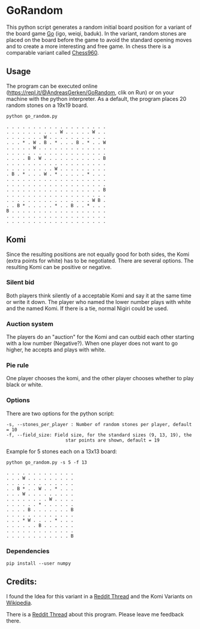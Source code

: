 # GoRandom

This python script generates a random initial board position for a variant of the board game [Go](https://en.wikipedia.org/wiki/Go_(game)) (igo, weiqi, baduk). In the variant, random stones are placed on the board before the game to avoid the standard opening moves and to create a more interesting and free game. In chess there is a comparable variant called [Chess960](https://de.wikipedia.org/wiki/Chess960).

## Usage
The program can be executed online (https://repl.it/@AndreasGerken/GoRandom, clik on Run) or on your machine with the python interpreter. As a default, the program places 20 random stones on a 19x19 board.

```
python go_random.py

. . . . . . . . . . . . . . . . . . .
. . . . . . . . . . W . . . . . W . .
. . . . . . . W . . . . . . . . . . .
. . . * . W . B . * . . . B . * . . W
. . . . . W . . . . . . . . . . . . .
. . . . . . . . . . . . . . . . . . .
. . . . B . W . . . . . . . . . . . B
. . . . . . . . . . . . . . . . . . .
. . . . . . . . . W . . . . . . . . .
. B . * . . . W . * . . . . . * . . .
. . . . . . . . . . . . . . . . . . .
. . . . . . . . . . . . . . . . . . .
. . . . . . . . . . . . . . . . . . B
. . . . . . . . . . . . . . . . . . .
. . . . . . . . . . . . . . . . W B .
. . B * . . . . . * . . B . . * . . .
B . . . . . . . . . . . . . . . . . .
. . . . . . . . . . . . . . . . . . .
. . . . . . . . . . . . . . . . . . .
```

## Komi
Since the resulting positions are not equally good for both sides, the Komi (extra points for white) has to be negotiated. There are several options. The resulting Komi can be positive or negative.

### Silent bid
Both players think silently of a acceptable Komi and say it at the same time or write it down.
The player who named the lower number plays with white and the named Komi. If there is a tie, normal Nigiri could be used.

### Auction system
The players do an "auction" for the Komi and can outbid each other starting with a low number (Negative?). When one player does not want to go higher, he accepts and plays with white.

### Pie rule
One player chooses the komi, and the other player chooses whether to play black or white.


### Options
There are two options for the python script:
```
-s, --stones_per_player : Number of random stones per player, default = 10
-f, --field_size: Field size, for the standard sizes (9, 13, 19), the
                      star points are shown, default = 19
```
Example for 5 stones each on a 13x13 board:
```
python go_random.py -s 5 -f 13

. . . . . . . . . . . . .
. . . W . . . . . . . . .
. . . . . . . . . . . . .
. . B * . . W . . * . . .
. . . W . . . . . . . . .
. . . . . . . . W . . . .
. . . . . . * . . . . . .
. . . . B . . . . . . . B
. . . . . . . . . . . . .
. . . * W . . . . * . . .
. . . . . . B . . . . . .
. . . . . . . . . . . . .
. . . . . . . . . . . . B
```

### Dependencies

```
pip install --user numpy
```

## Credits:
I found the Idea for this variant in a [Reddit Thread](https://www.reddit.com/r/baduk/comments/7mc30y/ke_jies_comment_related_to_the_alphago_teaching/drt8lra/) and the Komi Variants on [Wikipedia](https://en.wikipedia.org/wiki/Komidashi).

There is a [Reddit Thread](https://www.reddit.com/r/baduk/comments/84az47/gorandom_variant_initial_position_generator/) about this program. Please leave me feedback there.
